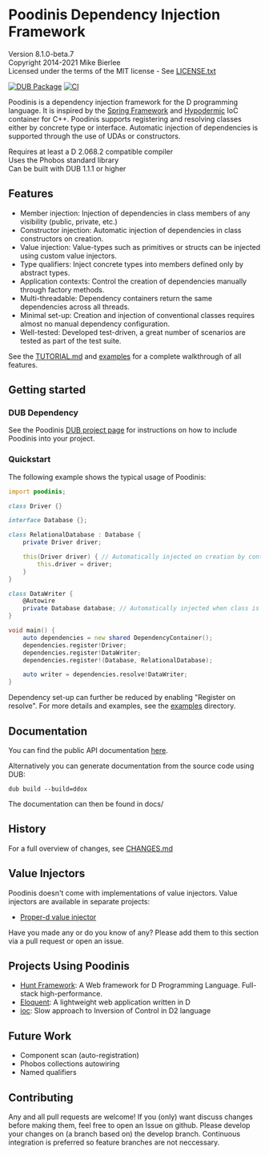Poodinis Dependency Injection Framework
=======================================
Version 8.1.0-beta.7  
Copyright 2014-2021 Mike Bierlee  
Licensed under the terms of the MIT license - See [LICENSE.txt](LICENSE.txt)

[![DUB Package](https://img.shields.io/dub/v/poodinis.svg)](https://code.dlang.org/packages/poodinis) [![CI](https://github.com/mbierlee/poodinis/actions/workflows/dub.yml/badge.svg)](https://github.com/mbierlee/poodinis/actions/workflows/dub.yml)

Poodinis is a dependency injection framework for the D programming language. It is inspired by the [Spring Framework] and [Hypodermic] IoC container for C++. Poodinis supports registering and resolving classes either by concrete type or interface. Automatic injection of dependencies is supported through the use of UDAs or constructors.

Requires at least a D 2.068.2 compatible compiler  
Uses the Phobos standard library  
Can be built with DUB 1.1.1 or higher

Features
--------
* Member injection: Injection of dependencies in class members of any visibility (public, private, etc.)
* Constructor injection: Automatic injection of dependencies in class constructors on creation.
* Value injection: Value-types such as primitives or structs can be injected using custom value injectors.
* Type qualifiers: Inject concrete types into members defined only by abstract types.
* Application contexts: Control the creation of dependencies manually through factory methods.
* Multi-threadable: Dependency containers return the same dependencies across all threads.
* Minimal set-up: Creation and injection of conventional classes requires almost no manual dependency configuration.
* Well-tested: Developed test-driven, a great number of scenarios are tested as part of the test suite.  

See the [TUTORIAL.md](TUTORIAL.md) and [examples](example) for a complete walkthrough of all features.

Getting started
---------------
### DUB Dependency
See the Poodinis [DUB project page] for instructions on how to include Poodinis into your project.

### Quickstart
The following example shows the typical usage of Poodinis:
```d
import poodinis;

class Driver {}

interface Database {};

class RelationalDatabase : Database {
	private Driver driver;

	this(Driver driver) { // Automatically injected on creation by container
		this.driver = driver;
	}
}

class DataWriter {
	@Autowire
	private Database database; // Automatically injected when class is resolved
}

void main() {
	auto dependencies = new shared DependencyContainer();
	dependencies.register!Driver;
	dependencies.register!DataWriter;
	dependencies.register!(Database, RelationalDatabase);

	auto writer = dependencies.resolve!DataWriter;
}
```
Dependency set-up can further be reduced by enabling "Register on resolve". For more details and examples, see the [examples](example) directory.

Documentation
-------------
You can find the public API documentation [here](https://mbierlee.github.io/poodinis/).

Alternatively you can generate documentation from the source code using DUB:
```
dub build --build=ddox
```
The documentation can then be found in docs/

History
-------
For a full overview of changes, see [CHANGES.md](CHANGES.md)

Value Injectors
---------------
Poodinis doesn't come with implementations of value injectors. Value injectors are available in separate projects:
* [Proper-d value injector](https://github.com/mbierlee/poodinis-proper-d-injector)

Have you made any or do you know of any? Please add them to this section via a pull request or open an issue.

Projects Using Poodinis
-----------------------
* [Hunt Framework](https://github.com/huntlabs/hunt-framework): A Web framework for D Programming Language. Full-stack high-performance.
* [Eloquent](https://github.com/SingingBush/eloquent): A lightweight web application written in D
* [ioc](https://github.com/FilipMalczak/ioc): Slow approach to Inversion of Control in D2 language

Future Work
-----------
* Component scan (auto-registration)
* Phobos collections autowiring
* Named qualifiers

Contributing
------------
Any and all pull requests are welcome! If you (only) want discuss changes before making them, feel free to open an Issue on github.
Please develop your changes on (a branch based on) the develop branch. Continuous integration is preferred so feature branches are not neccessary.

[Spring Framework]: http://projects.spring.io/spring-framework/
[Hypodermic]: https://github.com/ybainier/hypodermic/
[DUB]: http://code.dlang.org/
[DUB project page]: http://code.dlang.org/packages/poodinis
[Github issue tracker]: https://github.com/mbierlee/poodinis/issues
